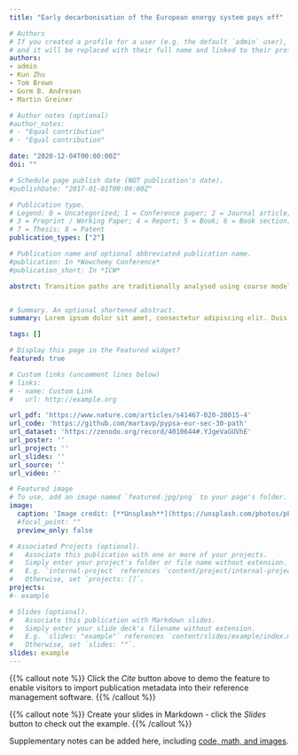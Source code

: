 ```yaml
---
title: "Early decarbonisation of the European energy system pays off"

# Authors
# If you created a profile for a user (e.g. the default `admin` user), write the username (folder name) here 
# and it will be replaced with their full name and linked to their profile.
authors:
- admin
- Kun Zhu
- Tom Brown
- Gorm B. Andresen 
- Martin Greiner 

# Author notes (optional)
#author_notes:
# - "Equal contribution"
# - "Equal contribution"

date: "2020-12-04T00:00:00Z"
doi: ""

# Schedule page publish date (NOT publication's date).
#publishDate: "2017-01-01T00:00:00Z"

# Publication type.
# Legend: 0 = Uncategorized; 1 = Conference paper; 2 = Journal article;
# 3 = Preprint / Working Paper; 4 = Report; 5 = Book; 6 = Book section;
# 7 = Thesis; 8 = Patent
publication_types: ["2"]

# Publication name and optional abbreviated publication name.
#publication: In *Wowchemy Conference*
#publication_short: In *ICW*

abstrct: Transition paths are traditionally analysed using coarse models with annual resolution and neglecting transmission grids, while power system models with detailed network representation miss other sectors and the existence of a limited carbon budget. In this work, we combine the two approaches and investigate transition paths in Europe using a model that: (i) includes uninterrupted hourly resolution and network representation, (ii) couples the power system with the heating and transport sectors and (iii) uses myopic optimization for a given carbon budget. This approach unveils two significant results. First, our analysis shows that it is cost-effective to use solar photovoltaics and wind as the cornerstone of a future decarbonised European Energy system. This contradicts the traditional energy transition narrative that comprises mostly scenarios requiring a significant contribution from biomass and/or nuclear. Second, the myopic modelling approach implemented here for the first time enables us to identify that following an early and steady path in which emissions are strongly reduced in the first decade is more cost-effective than following a late and rapid path in which low initial reduction targets quickly deplete the carbon budget and require a sharp reduction later. 


# Summary. An optional shortened abstract.
summary: Lorem ipsum dolor sit amet, consectetur adipiscing elit. Duis posuere tellus ac convallis placerat. Proin tincidunt magna sed ex sollicitudin condimentum.

tags: []

# Display this page in the Featured widget?
featured: true

# Custom links (uncomment lines below)
# links:
# - name: Custom Link
#   url: http://example.org

url_pdf: 'https://www.nature.com/articles/s41467-020-20015-4'
url_code: 'https://github.com/martavp/pypsa-eur-sec-30-path'
url_dataset: 'https://zenodo.org/record/4010644#.YJgeVaGUVhE'
url_poster: ''
url_project: ''
url_slides: ''
url_source: ''
url_video: ''

# Featured image
# To use, add an image named `featured.jpg/png` to your page's folder. 
image:
  caption: 'Image credit: [**Unsplash**](https://unsplash.com/photos/pLCdAaMFLTE)'
  #focal_point: ""
  preview_only: false

# Associated Projects (optional).
#   Associate this publication with one or more of your projects.
#   Simply enter your project's folder or file name without extension.
#   E.g. `internal-project` references `content/project/internal-project/index.md`.
#   Otherwise, set `projects: []`.
projects:
#- example

# Slides (optional).
#   Associate this publication with Markdown slides.
#   Simply enter your slide deck's filename without extension.
#   E.g. `slides: "example"` references `content/slides/example/index.md`.
#   Otherwise, set `slides: ""`.
slides: example
---
```


{{% callout note %}}
Click the *Cite* button above to demo the feature to enable visitors to import publication metadata into their reference management software.
{{% /callout %}}

{{% callout note %}}
Create your slides in Markdown - click the *Slides* button to check out the example.
{{% /callout %}}

Supplementary notes can be added here, including [code, math, and images](https://wowchemy.com/docs/writing-markdown-latex/).
